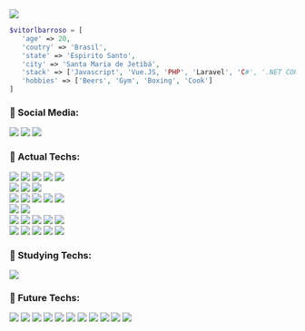 <div>
   <img src="https://cdn.discordapp.com/attachments/890042596112601120/1064746293567684668/asd.png?ex=65e68fc2&is=65d41ac2&hm=0c88c18089f75728d33f2b2095e20a0e8a91288c307f5fb35856e73e79729958&">
<div>

```php
$vitorlbarroso = [
   'age' => 20,
   'coutry' => 'Brasil',
   'state' => 'Espirito Santo',
   'city' => 'Santa Maria de Jetibá',
   'stack' => ['Javascript', 'Vue.JS, 'PHP', 'Laravel', 'C#', '.NET CORE', 'Entity Framework','MySql'],
   'hobbies' => ['Beers', 'Gym', 'Boxing', 'Cook']
]
```

<h3>📱 Social Media:</h3> 
<div> 
  <a href="https://www.youtube.com/c/HalZz" target="_blank"><img src="https://img.shields.io/badge/YouTube-FF0000?style=for-the-badge&logo=youtube&logoColor=white" target="_blank"></a>
  <a href="https://www.instagram.com/vitorlbarroso/" target="_blank"><img src="https://img.shields.io/badge/-Instagram-%23E4405F?style=for-the-badge&logo=instagram&logoColor=white" target="_blank"></a>
  <a href="https://www.linkedin.com/in/vitorlbarroso2004/" target="_blank"><img src="https://camo.githubusercontent.com/c00f87aeebbec37f3ee0857cc4c20b21fefde8a96caf4744383ebfe44a47fe3f/68747470733a2f2f696d672e736869656c64732e696f2f62616467652f2d4c696e6b6564496e2d2532333030373742353f7374796c653d666f722d7468652d6261646765266c6f676f3d6c696e6b6564696e266c6f676f436f6c6f723d7768697465" target="_blank"></a>
</div>
  
<div style="display: inline_block">
  <h3>🤖 Actual Techs:</h3>
   
  <img src="https://img.shields.io/badge/HTML5-E34F26?style=for-the-badge&logo=html5&logoColor=white" target="_blank">
  <img src="https://img.shields.io/badge/CSS3-1572B6?style=for-the-badge&logo=css3&logoColor=white" target="_blank">
  <img src="https://img.shields.io/badge/Bootstrap-563D7C?style=for-the-badge&logo=bootstrap&logoColor=white" target="_blank">
  <img src="https://img.shields.io/badge/bulma-00D0B1?style=for-the-badge&logo=bulma&logoColor=white" target="_blank">
  <img src="https://img.shields.io/badge/tailwindcss-%2338B2AC.svg?style=for-the-badge&logo=tailwind-css&logoColor=white" target="_blank">
  <br />
  <img src="https://img.shields.io/badge/JavaScript-F7DF1E?style=for-the-badge&logo=javascript&logoColor=black" target="_blank">
  <img src="https://img.shields.io/badge/vuejs-%2335495e.svg?style=for-the-badge&logo=vuedotjs&logoColor=%234FC08D" target="_blank">
  <img src="https://img.shields.io/badge/jquery-%230769AD.svg?style=for-the-badge&logo=jquery&logoColor=white" target="_blank">
  <br />
  <img src="https://img.shields.io/badge/PHP-777BB4?style=for-the-badge&logo=php&logoColor=white" target="_blank">
  <img src="https://img.shields.io/badge/laravel-%23FF2D20.svg?style=for-the-badge&logo=laravel&logoColor=white" target="_blank">
  <img src="https://img.shields.io/badge/c%23-%23239120.svg?style=for-the-badge&logo=c-sharp&logoColor=white" target="_blank">
  <img src="https://img.shields.io/badge/.NET-5C2D91?style=for-the-badge&logo=.net&logoColor=white" target="_blank">
  <img src="https://img.shields.io/badge/Lua-2C2D72?style=for-the-badge&logo=lua&logoColor=white" target="_blank">
  <br />
  <img src="https://img.shields.io/badge/MySQL-00000F?style=for-the-badge&logo=mysql&logoColor=white" target="_blank">
  <img src="https://img.shields.io/badge/apache-%23D42029.svg?style=for-the-badge&logo=apache&logoColor=white" target="_blank">
  <br />
  <img src="https://img.shields.io/badge/Git-E34F26?style=for-the-badge&logo=git&logoColor=white" target="_blank">
  <img src="https://img.shields.io/badge/NPM-%23000000.svg?style=for-the-badge&logo=npm&logoColor=white" target="_blank">
  <img src="https://img.shields.io/badge/webpack-%238DD6F9.svg?style=for-the-badge&logo=webpack&logoColor=black" target="_blank">
  <img src="https://img.shields.io/badge/Babel-F9DC3e?style=for-the-badge&logo=babel&logoColor=black" target="_blank">
  <img src="https://img.shields.io/badge/vite-%23646CFF.svg?style=for-the-badge&logo=vite&logoColor=white" target="_blank">
  <br />
  <img src="https://img.shields.io/badge/Postman-FF6C37?style=for-the-badge&logo=postman&logoColor=white" target="_blank">
  <img src="https://img.shields.io/badge/Visual%20Studio%20Code-0078d7.svg?style=for-the-badge&logo=visual-studio-code&logoColor=white" target="_blank">
  <img src="https://img.shields.io/badge/Visual%20Studio-5C2D91.svg?style=for-the-badge&logo=visual-studio&logoColor=white" target="_blank">
  <img src="https://img.shields.io/badge/adobe%20photoshop-%2331A8FF.svg?style=for-the-badge&logo=adobe%20photoshop&logoColor=white" target="_blank">
  <img src="https://img.shields.io/badge/figma-%23F24E1E.svg?style=for-the-badge&logo=figma&logoColor=white" target="_blank">
     
  <h3>🧠 Studying Techs:</h3>
  <img src="https://img.shields.io/badge/Amazon_AWS-232F3E?style=for-the-badge&logo=amazon-aws&logoColor=white" target="_blank">
  
  <h3>👀 Future Techs:</h3>
  <img src="https://img.shields.io/badge/SASS-hotpink.svg?style=for-the-badge&logo=SASS&logoColor=white" target="_blank">
  <img src="https://img.shields.io/badge/Next-black?style=for-the-badge&logo=next.js&logoColor=white" target="_blank">
  <img src="https://img.shields.io/badge/React-20232A?style=for-the-badge&logo=react&logoColor=61DAFB" target="_blank">
  <img src="https://img.shields.io/badge/Electron-191970?style=for-the-badge&logo=Electron&logoColor=white" target="_blank">
  <img src="https://img.shields.io/badge/React_Native-20232A?style=for-the-badge&logo=react&logoColor=61DAFB" target="_blank">
  <img src="https://img.shields.io/badge/TypeScript-007ACC?style=for-the-badge&logo=typescript&logoColor=white" target="_blank">
  <img src="https://img.shields.io/badge/Node.js-43853D?style=for-the-badge&logo=node.js&logoColor=white" target="_blank">
  <img src="https://img.shields.io/badge/Firebase-F29D0C?style=for-the-badge&logo=firebase&logoColor=white" target="_blank">
  <img src="https://img.shields.io/badge/Docker-2496ED?style=for-the-badge&logo=docker&logoColor=white" target="_blank">
  <img src="https://img.shields.io/badge/Express.js-404D59?style=for-the-badge" target="_blank">
  <img src="https://img.shields.io/badge/Python-14354C?style=for-the-badge&logo=python&logoColor=white" target="_blank">
</div>
